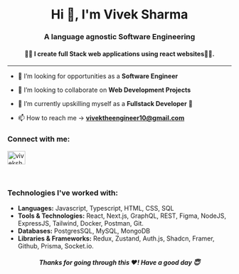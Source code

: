 <h1 align="center">Hi 👋, I'm Vivek Sharma</h1>
<h3 align="center">A language agnostic Software Engineering </h3>

<h4 align="center">🧑‍💻 I create full Stack web applications using react websites🧑‍💻.</h4>

---
- 🤝 I’m looking for  opportunities as a **Software Engineer**

- 👯 I’m looking to collaborate on **Web Development Projects**

- 🌱 I’m currently upskilling myself as a **Fullstack Developer** 🤖

- 📫 How to reach me -> **vivektheengineer10@gmail.com**




<h3 align="left">Connect with me:</h3>
<p align="left">
<a href="https://linkedin.com/in/vivek-sharma-09" target="blank"><img align="center" src="https://raw.githubusercontent.com/rahuldkjain/github-profile-readme-generator/master/src/images/icons/Social/linked-in-alt.svg" alt="viveksharma90" height="30" width="40" /></a>
</p>

<br />

<h3 align="left">Technologies I've worked with:</h3>

- **Languages:** Javascript, Typescript, HTML, CSS, SQL
- **Tools & Technologies:** React, Next.js, GraphQL, REST, Figma, NodeJS, ExpressJS, Tailwind, Docker, Postman, Git.
- **Databases:** PostgresSQL, MySQL, MongoDB
- **Libraries & Frameworks:** Redux, Zustand, Auth.js, Shadcn, Framer, Github, Prisma, Socket.io.


<h5 align="center"> Thanks for going through this ❤️! Have a good day 😇</h5>
